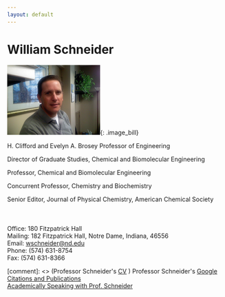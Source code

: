 ```yaml
---
layout: default
---
```

# William Schneider
![](/group_data/people_photos/wschnei1.png){: .image_bill}

H. Clifford and Evelyn A. Brosey Professor of Engineering  

Director of Graduate Studies, Chemical and Biomolecular Engineering  

Professor, Chemical and Biomolecular Engineering   

Concurrent Professor, Chemistry and Biochemistry

Senior Editor, Journal of Physical Chemistry, American Chemical Society
<br/><br/><br/><br/>
Office: 180 Fitzpatrick Hall  
Mailing: 182 Fitzpatrick Hall, Notre Dame, Indiana, 46556  
Email: [wschneider@nd.edu](mailto:wschneider@nd.edu)  
Phone: (574) 631-8754  
Fax: (574) 631-8366  

[comment]: <> (Professor Schneider's [CV](../../group_data/wfs_cv.pdf) )
Professor Schneider's [Google Citations and Publications](https://scholar.google.com/citations?hl=en&user=7a2aQL0AAAAJ&view_op=list_works&sortby=pubdate)  
[Academically Speaking with Prof. Schneider](https://www.youtube.com/watch?v=tP2Av6HgXJs&feature=youtu.be)
